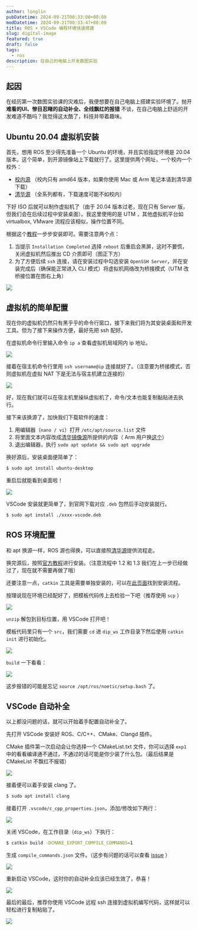 ```yaml
---
author: longlin
pubDatetime: 2024-09-21T00:33:00+08:00
modDatetime: 2024-09-21T00:33:47+08:00
title: ROS + VSCode 编程环境快速搭建
slug: digital-image
featured: true
draft: false
tags:
  - ros
description: 在自己的电脑上开发数图实验
---
```


## 起因

在经历第一次数图实验课的灾难后，我便想要在自己电脑上搭建实验环境了。抛开 **难看的UI、惨目忍睹的自动补全、全线飘红的报错** 不谈，在自己电脑上舒适的开发难道不酷吗？我觉得这太酷了，科技并带着趣味。

## Ubuntu 20.04 虚拟机安装

首先，想用 ROS 至少得先准备一个 Ubuntu 的环境，并且实验指定环境是 20.04 版本。这个简单，到开源镜像站上下载就行了。这里提供两个网址，一个校内一个校外：

- [校内源](https://mirrors.osa.moe/) （校内只有 amd64 版本，如果你使用 Mac 或 Arm 笔记本请到清华源下载）
- [清华源](https://mirrors.tuna.tsinghua.edu.cn/) （全系列都有，下载速度可能不如校内）

下好 ISO 后就可以制作虚拟机了（由于 20.04 版本过老，现在只有 Server 版，但我们会在后续过程中安装桌面）。我这里使用的是 UTM ，其他虚拟机平台如 virtualbox, VMware 流程应该相似，操作位置不同。

根据这个[教程](https://medium.com/@shubhjain10102003/install-linux-ubuntu-20-04-on-m1-m2-mac-silicon-de1992d5fa26)一步步安装即可。需要注意两个点：

1. 当提示 `Installation Completed` 选择 `reboot` 后重启会黑屏，这时不要慌，关闭虚拟机然后推出 CD 介质即可（图正下方）
2. 为了方便后续 `ssh` 连接，请在安装过程中勾选安装 `OpenSSH Server`，并在安装完成后（确保能正常进入 CLI 模式）将虚拟机网络改为桥接模式（UTM 改桥接位置在图右上角）

![](@assets/images/digital-image/utm.png)

## 虚拟机的简单配置

现在你的虚拟机仍然只有黑乎乎的命令行窗口，接下来我们将为其安装桌面和开发工具。但为了接下来操作方便，最好先把 ssh 配好。

在虚拟机命令行里输入命令 `ip a` 查看虚拟机局域网内 ip 地址。

![](@assets/images/digital-image/ip.png)

接着在宿主机命令行里用 `ssh username@ip` 连接就好了。（注意要为桥接模式，否则虚拟机在虚拟 NAT 下是无法与宿主机建立连接的）

![](@assets/images/digital-image/ssh.png)

好，现在我们就可以在宿主机里操纵虚拟机了，命令/文本也能复制黏贴进去执行。

接下来该换源了，加快我们下载软件的速度：

1. 用编辑器（`nano / vi`）打开 `/etc/apt/source.list` 文件
2. 将里面文本内容改成[清华镜像源](https://mirrors.tuna.tsinghua.edu.cn/help/ubuntu/)所提供的内容（ Arm 用户换[这个](https://mirrors.tuna.tsinghua.edu.cn/help/ubuntu-ports/)）
3. 退出编辑器，执行 `sudo apt update && sudo apt upgrade`

换好源后，安装桌面便简单了：

```sh
$ sudo apt install ubuntu-desktop
```

重启后就能看到桌面啦！

![](@assets/images/digital-image/desktop.png)

VSCode 安装就更简单了，到官网下载对应 `.deb` 包然后手动安装就行。

```sh
$ sudo apt install ./xxxx-vscode.deb
```

## ROS 环境配置

和 apt 换源一样，ROS 源也得换，可以直接照[清华源](https://mirrors.tuna.tsinghua.edu.cn/help/ros/)提供流程走。

换完源后，按照[官方教程](http://wiki.ros.org/noetic/Installation/Ubuntu)进行安装。（注意流程中 1.2 和 1.3 我们在上一步已经做过了，现在就不需要再做了哦）

还要注意一点，`catkin` 工具是需要单独安装的，可以在[此页面](https://catkin-tools.readthedocs.io/en/latest/installing.html)找到安装流程。

按理说现在环境已经配好了，把模板代码传上去检验一下吧（推荐使用 `scp` ）

![](@assets/images/digital-image/scp.png)

`unzip` 解包到目标位置，用 VSCode 打开吧！

模板代码里只有一个 `src`，我们需要 `cd` 进 `dip_ws` 工作目录下然后使用 `catkin init` 进行初始化。

![](@assets/images/digital-image/init.png)

`build` 一下看看：

![](@assets/images/digital-image/build.png)

这步报错的可能是忘记 `source /opt/ros/noetic/setup.bash` 了。

## VSCode 自动补全

以上都没问题的话，就可以开始着手配置自动补全了。

先打开 VSCode 安装好 ROS、C/C++、CMake、Clangd 插件。

CMake 插件第一次启动会让你选择一个 CMakeList.txt 文件，你可以选择 `exp1` 中的看看编译通不通过，不通过的话可能是你少装了什么包。（最后结果是 CMakeList 不飘红不报错）

![](@assets/images/digital-image/cmake.png)

接着便可以着手安装 clang 了。

```sh
$ sudo apt install clang
```

接着打开 `.vscode/c_cpp_properties.json`，添加/修改如下两行：

![](@assets/images/digital-image/json.png)

关闭 VSCode，在工作目录（`dip_ws`）下执行：

```sh
$ catkin build -DCMAKE_EXPORT_COMPILE_COMMANDS=1
```

生成 `compile_commands.json` 文件。（这步有问题的话可以查看 [issue](https://github.com/catkin/catkin_tools/issues/551) ）

![](@assets/images/digital-image/compile.png)

重新启动 VSCode，这时你的自动补全应该已经生效了，恭喜！

![](@assets/images/digital-image/fin.png)

最后的最后，推荐你使用 VSCode 远程 ssh 连接到虚拟机编写代码，这样就可以轻松进行复制粘贴了。

![](@assets/images/digital-image/remote.png)

